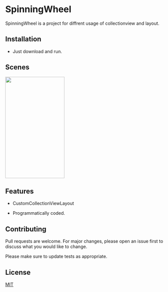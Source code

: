 # SpinningWheel

SpinningWheel is a project for diffrent usage of collectionview and layout.

## Installation

- Just download and run.

## Scenes

<img src="https://media.giphy.com/media/zLyuYjMaXyWjZqDM03/giphy.gif" width="187" height="321" />

## Features
- CustomCollectionViewLayout

- Programmatically coded.

## Contributing
Pull requests are welcome. For major changes, please open an issue first to discuss what you would like to change.

Please make sure to update tests as appropriate.

## License
[MIT](https://choosealicense.com/licenses/mit/)

